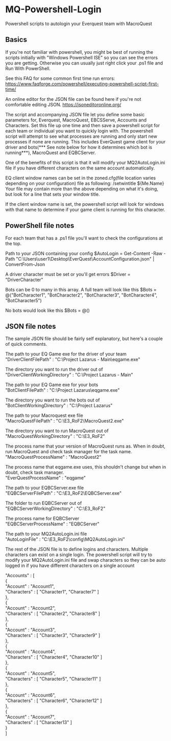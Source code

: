 # MQ-Powershell-Login
Powershell scripts to autologin your Everquest team with MacroQuest

## Basics
If you're not familiar with powershell, you might be best of running the scripts initially with "Windows Powershell ISE" so you can see the errors you are getting.  Otherwise you can usually just right click your .ps1 file and Run With PowerShell.

See this FAQ for some common first time run errors:
https://www.faqforge.com/powershell/executing-powershell-script-first-time/

An online editor for the JSON file can be found here if you're not comfortable editing JSON.
https://jsoneditoronline.org/

The script and accompanying JSON file let you define some basic parameters for, Everquest, MacroQuest, EBCSServe, Accounts and Characters.  Set this file up one time and then save a powershell script for each team or individual you want to quickly login with.  The powershell script will attempt to see what processes are running and only start new processes if none are running.  This includes EverQuest game client for your driver and bots(*** See note below for how it determines which bot is running***), MacroQuest and EQBCServer.  

One of the benefits of this script is that it will modify your MQ2AutoLogin.ini file if you have different characters on the same account automatically.

EQ client window names can be set in the zoned.cfg(file location varies depending on your configuration) file as following:
/setwintitle ${Me.Name}
Your file may contain more than the above depending on what it's doing, but look for a line that sets your window title.

If the client window name is set, the powershell script will look for windows with that name to determine if your game client is running for this character.



## PowerShell file notes
For each team that has a .ps1 file you'll want to check the configurations at the top.

Path to your JSON containing your config
$AutoLogin = Get-Content -Raw -Path "C:\Users\user1\Desktop\EverQuest\AccountConfiguration.json" | ConvertFrom-Json

A driver character must be set or you'll get errors
$Driver = "DriverCharacter"

Bots can be 0 to many in this array.  A full team will look like this
$Bots = @("BotCharacter1", "BotCharacter2", "BotCharacter3", "BotCharacter4", "BotCharacter5")

No bots would look like this
$Bots = @()

## JSON file notes
The sample JSON file should be fairly self explanatory, but here's a couple of quick comments.

  The path to your EQ Game exe for the driver of your team  
  "DriverClientFilePath" : "C:\\Project Lazarus - Main\\eqgame.exe"
  
  The directory you want to run the driver out of  
  "DriverClientWorkingDirectory" : "C:\\Project Lazarus - Main"
  
  The path to your EQ Game exe for your bots  
  "BotClientFilePath" : "C:\\Project Lazarus\\eqgame.exe"
  
  The directory you want to run the bots out of  
  "BotClientWorkingDirectory" : "C:\\Project Lazarus"
  
  The path to your Macroquest exe file  
  "MacroQuestFilePath" : "C:\\E3_RoF2\\MacroQuest2.exe"
  
  The directory you want to run MacroQuest out of  
  "MacroQuestWorkingDirectory" : "C:\\E3_RoF2"
  
  The process name that your version of MacroQuest runs as.  When in doubt, run MacroQuest and check task manager for the task name.  
  "MacroQuestProcessName" : "MacroQuest2"
  
  The process name that eqgame.exe uses, this shouldn't change but when in doubt, check task manager.  
  "EverQuestProcessName" : "eqgame"
  
  The path to your EQBCServer.exe file  
  "EQBCServerFilePath" : "C:\\E3_RoF2\\EQBCServer.exe"
  
  The folder to run EQBCServer out of  
  "EQBCServerWorkingDirectory" : "C:\\E3_RoF2"
  
  The process name for EQBCServer  
  "EQBCServerProcessName" : "EQBCServer"
  
  The path to your MQ2AutoLogin.ini file  
  "AutoLoginFile" : "C:\\E3_RoF2\\config\\MQ2AutoLogin.ini"

The rest of the JSON file is to define logins and characters.  Multiple characters can exist on a single login.  The powershell script will try to modify your MQ2AutoLogin.ini file and swap characters so they can be auto logged in if you have different characters on a single account  

"Accounts" : [  
	{  
    "Account" : "Account1",  
    "Characters" : [ "Character1", "Character7" ]  
    },  
    {  
    "Account" : "Account2",  
    "Characters" : [ "Character2", "Character8" ]  
    },  
    {  
    "Account" : "Account3",  
    "Characters" : [ "Character3", "Character9" ]  
    },  
    {  
    "Account" : "Account4",  
    "Characters" : [ "Character4", "Character10" ]  
    },  
    {  
    "Account" : "Account5",  
    "Characters" : [ "Character5", "Character11" ]  
    },  
	{  
    "Account" : "Account6",  
    "Characters" : [ "Character6", "Character12" ]  
    },  
    {  
    "Account" : "Account7",  
    "Characters" : [ "Character13" ]  
    }  
  ]  
  


